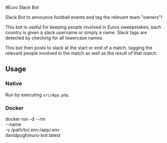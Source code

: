 #Euro Slack Bot

Slack Bot to announce football events and tag the relevant team "owners"!

This bot is useful for keeping people involved in Euros sweepstakes, each country is given a slack username or simply a name. Slack tags are detected by checking for all lowercase names.

This bot then posts to slack at the start or end of a match, tagging the relevant people involved in the match as well as the result of that match.

## Usage

### Native

Run by executing `src/App.php`.

### Docker

docker run -d --rm \
    --name <name> \
    -v /path/to/.env:/app/.env \
    davidpugh/euro-bot:latest
